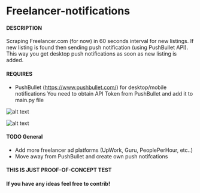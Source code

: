 # Freelancer-notifications

#### DESCRIPTION
Scraping Freelancer.com (for now) in 60 seconds interval for new listings. If new listing is found then sending push notification (using PushBullet API). This way you get desktop push notifications as soon as new listing is added. 

#### REQUIRES
* PushBullet (https://www.pushbullet.com/) for desktop/mobile notifications 
   You need to obtain API Token from PushBullet and add it to main.py file
   

![alt text](http://image.prntscr.com/image/1cb2c54a267a4c28b6b11cd6d19cf5fc.png "Desktop Push Notification")

![alt text](http://image.prntscr.com/image/c9d93c90e4e7448cad1c2d52d604c285.png "View scraped ad history")


#### TODO General
* Add more freelancer ad platforms (UpWork, Guru, PeoplePerHour, etc..)
* Move away from PushBullet and create own push notifcations

#### THIS IS JUST PROOF-OF-CONCEPT TEST
#### If you have any ideas feel free to contrib! 
